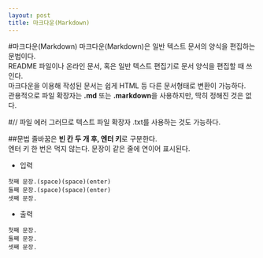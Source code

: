 ```yaml
---
layout: post
title: 마크다운(Markdown)
---
```

#마크다운(Markdown)
마크다운(Markdown)은 일반 텍스트 문서의 양식을 편집하는 문법이다.  
README 파일이나 온라인 문서, 혹은 일반 텍스트 편집기로 문서 양식을 편집할 때 쓰인다.  
마크다운을 이용해 작성된 문서는 쉽게 HTML 등 다른 문서형태로 변환이 가능하다.  
관용적으로 파일 확장자는 **.md** 또는 **.markdown**을 사용하지만, 딱히 정해진 것은 없다.  

#// 파일 에러 
그러므로 텍스트 파일 확장자 .txt를 사용하는 것도 가능하다.  

##문법
줄바꿈은 **빈 칸 두 개 후, 엔터 키**로 구분한다.  
엔터 키 한 번은 먹지 않는다. 문장이 같은 줄에 연이어 표시된다.
- 입력
```
첫째 문장.(space)(space)(enter)
둘째 문장.(space)(space)(enter)
셋째 문장.
```
- 출력
```
첫째 문장.  
둘째 문장.  
셋째 문장.
```


